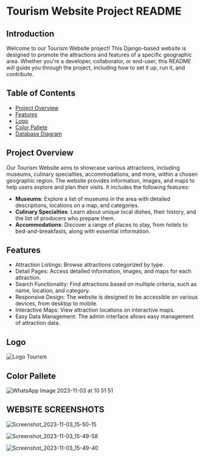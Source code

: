 

# Tourism Website Project README

## Introduction

Welcome to our Tourism Website project! This Django-based website is designed to promote the attractions and features of a specific geographic area. Whether you're a developer, collaborator, or end-user, this README will guide you through the project, including how to set it up, run it, and contribute.

## Table of Contents

- [Project Overview](#project-overview)
- [Features](#features)
- [Logo](#LOGO)
- [Color Pallete](#color-pallete)
- [Database Diagram](#Database-Diagram)


## Project Overview

Our Tourism Website aims to showcase various attractions, including museums, culinary specialties, accommodations, and more, within a chosen geographic region. The website provides information, images, and maps to help users explore and plan their visits. It includes the following features:

- **Museums**: Explore a list of museums in the area with detailed descriptions, locations on a map, and categories.
- **Culinary Specialties**: Learn about unique local dishes, their history, and the list of producers who prepare them.
- **Accommodations**: Discover a range of places to stay, from hotels to bed-and-breakfasts, along with essential information.

## Features

- Attraction Listings: Browse attractions categorized by type.
- Detail Pages: Access detailed information, images, and maps for each attraction.
- Search Functionality: Find attractions based on multiple criteria, such as name, location, and category.
- Responsive Design: The website is designed to be accessible on various devices, from desktop to mobile.
- Interactive Maps: View attraction locations on interactive maps.
- Easy Data Management: The admin interface allows easy management of attraction data.

## Logo

![Logo Tourism](https://github.com/KartikKARTIK-4498/DJANGO-03-11-2023-/assets/57806365/02004536-2b65-4840-8ddb-63c7748e38c0)


## Color Pallete

![WhatsApp Image 2023-11-03 at 10 51 51](https://github.com/KartikKARTIK-4498/DJANGO-03-11-2023-/assets/57806365/059720a0-c436-457d-b9d8-9f69ff1feef6)

## WEBSITE SCREENSHOTS
![Screenshot_2023-11-03_15-50-15](https://github.com/KartikKARTIK-4498/DJANGO-03-11-2023-/assets/57806365/ee52e97c-fbb2-4518-b942-f8311af73cc4)


![Screenshot_2023-11-03_15-49-58](https://github.com/KartikKARTIK-4498/DJANGO-03-11-2023-/assets/57806365/48b72ace-bc97-4338-87e5-631cddcca459)

![Screenshot_2023-11-03_15-49-40](https://github.com/KartikKARTIK-4498/DJANGO-03-11-2023-/assets/57806365/02fb24b8-dc10-4188-9bf1-fdb1632a01fc)




